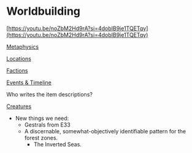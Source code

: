 # Worldbuilding

[https://youtu.be/noZbM2Hd9rA?si=4dobIB9je1TQETqy](https://youtu.be/noZbM2Hd9rA?si=4dobIB9je1TQETqy)

[Metaphysics](Worldbuilding%20af7a4b31ec684e5e8bd4d886b4f02409/Metaphysics%20a2912e62db9f400387ab5e29d44c39c1.md)

[Locations](Worldbuilding%20af7a4b31ec684e5e8bd4d886b4f02409/Locations%2071d7535b7f524b8f94b30cf08f8b5c75.md)

[Factions](Worldbuilding%20af7a4b31ec684e5e8bd4d886b4f02409/Factions%20432c601a348542f7acd8b40933446729.md)

[Events & Timeline](Worldbuilding%20af7a4b31ec684e5e8bd4d886b4f02409/Events%20&%20Timeline%20404ad6ccc7a04f5096e8b2cef3bbc29b.md)

Who writes the item descriptions?

[Creatures](Worldbuilding%20af7a4b31ec684e5e8bd4d886b4f02409/Creatures%2013154f18b5c88080abe5d8c80cce8b7a.md)

- New things we need:
    - Gestrals from E33
    - A discernable, somewhat-objectively identifiable pattern for the forest zones.
        - The Inverted Seas.